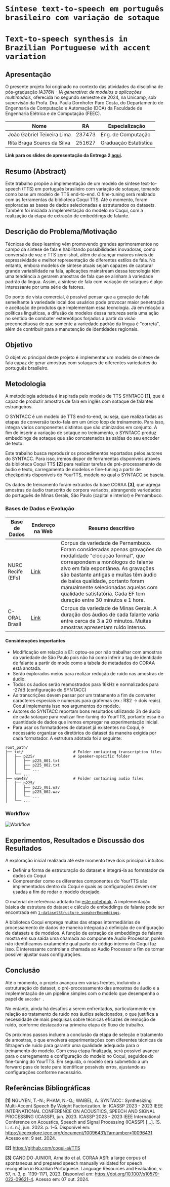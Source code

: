 
# `Síntese text-to-speech em português brasileiro com variação de sotaque`
# `Text-to-speech synthesis in Brazilian Portuguese with accent variation`

## Apresentação

O presente projeto foi originado no contexto das atividades da disciplina de pós-graduação *IA376N - IA generativa: de modelos a aplicações multimodais*, 
oferecida no segundo semestre de 2024, na Unicamp, sob supervisão da Profa. Dra. Paula Dornhofer Paro Costa, do Departamento de Engenharia de Computação e Automação (DCA) da Faculdade de Engenharia Elétrica e de Computação (FEEC).
 
|Nome  | RA | Especialização|
|--|--|--|
| João Gabriel Teixeira Lima  | 237473  | Eng. de Computação|
| Rita Braga Soares da Silva  | 251627  | Graduação Estatística|

**Link para os slides de apresentação da Entrega 2 [aqui](https://docs.google.com/presentation/d/e/2PACX-1vQikFuBtzlrPWVnxrWJvFwhY--e8GFf5YpjGtCYTuwvlJ8whJlT63VM438m4BwytQ/pub?start=false&loop=false&delayms=60000).**

## Resumo (Abstract)

Este trabalho propõe a implementação de um modelo de síntese text-to-speech (TTS) em português brasileiro com variação de sotaque, tomando como base um modelo de TTS end-to-end. O fine-tuning será realizado com as ferramentas da biblioteca Coqui TTS. Até o momento, foram exploradas as bases de dados selecionadas e estruturados os datasets. Também foi iniciada a implementação do modelo no Coqui, com a realização da etapa de extração de embeddings de falante.

## Descrição do Problema/Motivação

Técnicas de deep learning vêm promovendo grandes aprimoramentos no campo da síntese de fala e habilitando possibilidades inovadoras, como conversão de voz e TTS zero-shot, além de alcançar maiores níveis de expressividade e melhor representação de diferentes estilos de fala. No entanto, embora modelos de síntese atuais sejam capazes de capturar grande variabilidade na fala, aplicações mainstream dessa tecnologia têm uma tendência a gerarem amostras de fala que se alinham à variedade padrão da língua. Assim, a síntese de fala com variação de sotaques é algo interessante por uma série de fatores.

Do ponto de vista comercial, é possível pensar que a geração de fala semelhante à variedade local dos usuários pode provocar maior penetração e aceitação de produtos que implementam essa tecnologia. Já em relação a políticas linguíticas, a difusão de modelos dessa natureza seria uma ação no sentido de combater estereótipos forjados a partir da visão preconceituosa de que somente a variedade padrão da língua é "correta", além de contribuir para a manutenção de identidades regionais. 

## Objetivo

O objetivo principal deste projeto é implementar um modelo de síntese de fala capaz de gerar amostras com sotaques de diferentes variedades do português brasileiro.

## Metodologia

A metodologia adotada é inspirada pelo modelo de TTS SYNTACC **[1]**, que é capaz de produzir amostras de fala em inglês com sotaque de falantes estrangeiros.

O SYNTACC é um modelo de TTS end-to-end, ou seja, que realiza todas as etapas de conversão texto-fala em um único loop de treinamento. Para isso, integra vários componentes distintos que são otimizados em conjunto. A fim de inserir a variação de sotaque no treinamento, o SYNTACC produz embeddings de sotaque que são concatenados às saídas do seu encoder de texto.

Este trabalho busca reproduzir os procedimentos reportados pelos autores do SYNTACC. Para isso, iremos dispor de ferramentas disponíveis através da biblioteca Coqui TTS **[2]** para realizar tarefas de pré-processamento de áudio e texto, carregamento de modelos e fine-tuning a partir de checkpoints disponíveis do YourTTS, modelo no qual o SYNTACC se baseia. 

Os dados de treinamento foram extraídos da base CORAA **[3]**, que agrega amostras de áudio transcrito de corpora variados, abrangendo variedades do português de Minas Gerais, São Paulo (capital e interior) e Pernambuco.

### Bases de Dados e Evolução

|Base de Dados | Endereço na Web | Resumo descritivo|
|----- | ----- | -----|
|NURC Recife (EFs) | [Link](https://fale.ufal.br/projeto/nurcdigital/) | Corpus da variedade de Pernambuco. Foram consideradas apenas gravações da modalidade "elocução formal", que correspondem a monólogos do falante alvo em fala espontânea. As gravações são bastante antigas e muitas têm áudio de baixa qualidade, portanto foram manualmente selecionadas aquelas com qualidade satisfatória. Cada EF tem duração entre 30 minutos e 1 hora.|
| C-ORAL Brasil | [Link](https://www.c-oral-brasil.org/)| Corpus da variedade de Minas Gerais. A duração dos áudios de cada falante varia entre cerca de 3 a 20 minutos. Muitas amostras apresentam ruído intenso.|

#### Considerações importantes
* Modificação em relação a E1: optou-se por não trabalhar com amostras da variedade de São Paulo pois não há como inferir a tag de identidade de falante a partir do modo como a tabela de metadados do CORAA está anotada.
* Serão explorados meios para realizar redução de ruído nas amostras de áudio.
* Todos os áudios serão reamostrados para 16kHz e normalizados para -27dB (configuração do SYNTACC)
* As transcrições devem passar por um tratamento a fim de converter caracteres especiais e numerais para grafemas (ex.: R$2 -> dois reais). Coqui implementa isso nos argumentos do modelo.
* Autores do SYNTACC reportam bons resultados utilizando 3h de áudio de cada sotaque para realizar fine-tuning do YourTTS, portanto essa é a quantidade de dados que iremos empregar na experimentação inicial.
* Para usar os formatadores de dataset já existentes no Coqui, é necessário organizar os diretórios do dataset da maneira exigida por cada formatador. A estrutura adotada foi a seguinte:

```
root_path/
├── txt/                      # Folder containing transcription files
│   ├── p225/                 # Speaker-specific folder
│   │   ├── p225_001.txt      
│   │   ├── p225_002.txt      
│   │   └── ...               
│   └── ...                   
├── wav48/                    # Folder containing audio files
│   ├── p225/                 
│   │   ├── p225_001.wav      
│   │   ├── p225_002.wav      
│   │   └── ...               
│   └── ...
```
### Workflow

![Workflow](https://lh3.googleusercontent.com/d/1ReUO2nS8wlV9Qu4_g4GLrmAKfuDyc6r2)

## Experimentos, Resultados e Discussão dos Resultados

A exploração inicial realizada até este momento teve dois principais intuitos:
* Definir a forma de estruturação do dataset e integrá-la ao formatador de dados do Coqui
* Compreender como os diferentes componentes do YourTTS são implementados dentro do Coqui e quais as configurações devem ser usadas a fim de rodar o modelo desejado.

O material de referência adotado foi [este notebook](/projetos/TTS-Sotaques/notebooks/train_yourtts.py). A implementação básica da estrutura do dataset e cálculo de embeddings de falante pode ser encontrada em [```1-datasetStructure_speakerEmbeddings```](/projetos/TTS-Sotaques/notebooks/1_datasetStructure_speakerEmbeddings.ipynb). 

A biblioteca Coqui emprega muitas das etapas intermediárias de processamento de dados de maneira integrada à definição de configuração de datasets e de modelos. A função de extração de embeddings de falante mostra em sua saída uma chamada ao componente Audio Processor, porém não identificamos exatamente qual parte do código interno do Coqui faz isso. É interessante controlar a chamada ao Audio Processor a fim de tornar possível ajustar suas configurações. 

## Conclusão

Até o momento, o projeto avançou em várias frentes, incluindo a estruturação do dataset, o pré-processamento das amostras de áudio e a implementação de um pipeline simples com o modelo que desempenha o papel de `encoder `. 

No entanto, ainda há desafios a serem enfrentados, particularmente em relação ao tratamento de ruído nos áudios selecionados, o que justifica a necessidade de mais pesquisas sobre técnicas eficazes de remoção de ruído, conforme destacado na primeira etapa do fluxo de trabalho.

Os próximos passos incluem a conclusão da etapa de seleção e tratamento de amostras, o que envolverá experimentações com diferentes técnicas de filtragem de ruído para garantir uma qualidade adequada para o treinamento do modelo. Com essa etapa finalizada, será possível avançar para o carregamento e configuração do modelo no Coqui, seguidos do fine-tuning do YourTTS. Em seguida, o modelo será submetido a um forward pass de teste para identificar possíveis erros, ajustando as configurações conforme necessário.

## Referências Bibliográficas
**[1]** NGUYEN, T.-N.; PHAM, N.-Q.; WAIBEL, A. SYNTACC : Synthesizing Multi-Accent Speech By Weight Factorization. In: ICASSP 2023 - 2023 IEEE INTERNATIONAL CONFERENCE ON ACOUSTICS, SPEECH AND SIGNAL PROCESSING (ICASSP), jun. 2023. ICASSP 2023 - 2023 IEEE International Conference on Acoustics, Speech and Signal Processing (ICASSP) [...]. [S. l.: s. n.], jun. 2023. p. 1–5. Disponível em: https://ieeexplore.ieee.org/document/10096431/?arnumber=10096431. Acesso em: 9 set. 2024.

**[2]** https://github.com/coqui-ai/TTS

**[3]** CANDIDO JUNIOR, Arnaldo et al. CORAA ASR: a large corpus of spontaneous and prepared speech manually validated for speech recognition in Brazilian Portuguese. Language Resources and Evaluation, v. 57, n. 3, p. 1139-1171, 2023. Disponível em: https://doi.org/10.1007/s10579-022-09621-4. Acesso em: 07 out. 2024.

